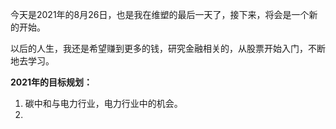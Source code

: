 今天是2021年的8月26日，也是我在维塑的最后一天了，接下来，将会是一个新的开始。

以后的人生，我还是希望赚到更多的钱，研究金融相关的，从股票开始入门，不断地去学习。

**2021年的目标规划：**

1.  碳中和与电力行业，电力行业中的机会。
2. 
<!--stackedit_data:
eyJoaXN0b3J5IjpbMTAxODQ3MjAxM119
-->